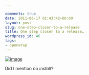 ```yaml
---

comments: true
date: 2011-06-17 01:43:42+00:00
layout: post
slug: one-step-closer-to-a-release
title: One step closer to a release…
wordpress_id: 46
tags:
- openwrap
---
```


[![image](http://codebetter.com/sebastienlambla/files/2011/06/image_thumb.png)](http://codebetter.com/sebastienlambla/files/2011/06/image.png)

Did I mention *no install*?
